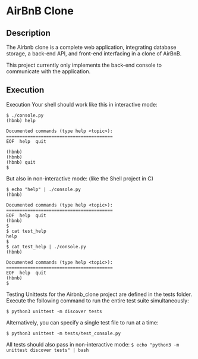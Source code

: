 # AirBnB Clone
## Description
The Airbnb clone is a complete web application, integrating database storage, a back-end API, and front-end interfacing in a clone of AirBnB.

This project currently only implements the back-end console to communicate with the application.

## Execution
Execution
Your shell should work like this in interactive mode:
```
$ ./console.py
(hbnb) help

Documented commands (type help <topic>):
========================================
EOF  help  quit

(hbnb) 
(hbnb) 
(hbnb) quit
$
```
But also in non-interactive mode: (like the Shell project in C)
```
$ echo "help" | ./console.py
(hbnb)

Documented commands (type help <topic>):
========================================
EOF  help  quit
(hbnb) 
$
$ cat test_help
help
$
$ cat test_help | ./console.py
(hbnb)

Documented commands (type help <topic>):
========================================
EOF  help  quit
(hbnb) 
$
```

Testing
Unittests for the Airbnb_clone project are defined in the tests folder. Execute the following command to run the entire test suite simultaneously:
```
$ python3 unittest -m discover tests
```
Alternatively, you can specify a single test file to run at a time:
```
$ python3 unittest -m tests/test_console.py
```
All tests should also pass in non-interactive mode: ```$ echo "python3 -m unittest discover tests" | bash```
